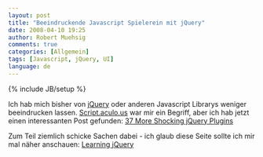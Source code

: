 ```yaml
---
layout: post
title: "Beeindruckende Javascript Spielerein mit jQuery"
date: 2008-04-10 19:25
author: Robert Muehsig
comments: true
categories: [Allgemein]
tags: [Javascript, jQuery, UI]
language: de
---
```

{% include JB/setup %}
<p></p>  <p>Ich hab mich bisher von <a href="http://jquery.com/">jQuery</a> oder anderen Javascript Librarys weniger beeindrucken lassen. <a href="http://script.aculo.us/">Script.aculo.us</a> war mir ein Begriff, aber ich hab jetzt einen interessanten Post gefunden: <a href="http://www.noupe.com/ajax/37-more-shocking-jquery-plugins.html">37 More Shocking jQuery Plugins</a></p>  <p>Zum Teil ziemlich schicke Sachen dabei - ich glaub diese Seite sollte ich mir mal n&#228;her anschauen: <a href="http://www.learningjquery.com/">Learning jQuery</a></p>
